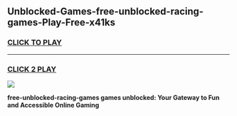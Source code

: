 
## Unblocked-Games-free-unblocked-racing-games-Play-Free-x41ks
<h3>
<a href="https://premium76.site?title=free-unblocked-racing-games&ref=15A">CLICK TO PLAY</a></h3>
<hr>

<h3>
<a href="https://premium76.site?title=free-unblocked-racing-games&ref=15A">CLICK 2 PLAY</a>
  
</h3>

<a href="https://premium76.site?title=free-unblocked-racing-games&ref=15A"><img src="https://clearcache.store/games.png"></a>


**free-unblocked-racing-games games unblocked: Your Gateway to Fun and Accessible Online Gaming**
